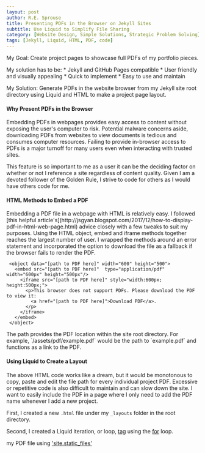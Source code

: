 ```yaml
---
layout: post
author: R.E. Sprouse
title: Presenting PDFs in the Browser on Jekyll Sites
subtitle: Use Liquid to Simplify File Sharing
category: [Website Design, Simple Solutions, Strategic Problem Solving]
tags: [Jekyll, Liquid, HTML, PDF, code]
---
```

<p>
My Goal: Create project pages to showcase full PDFs of my portfolio pieces.
</p>
<p>
My solution has to be:
* Jekyll and GitHub Pages compatible
* User friendly and visually appealing
* Quick to implement
* Easy to use and maintain
</p>
<p>
My Solution: Generate PDFs in the website browser from my Jekyll site root
directory using Liquid and HTML to make a project page layout.
</p>

#### Why Present PDFs in the Browser
<p>
Embedding PDFs in webpages provides easy access to content without exposing the
user's computer to risk. Potential malware concerns aside, downloading PDFs from
websites to view documents is tedious and consumes computer resources.
Failing to provide in-browser access to PDFs is a major turnoff for many users
even when interacting with trusted sites.
</p>
<p>
This feature is so important to me as a user it can be the deciding factor on
whether or not I reference a site regardless of content quality. Given I am a
devoted follower of the Golden Rule, I strive to code for others as I would have
others code for me.
</p>

#### HTML Methods to Embed a PDF
<p>
 Embedding a PDF file in a webpage with HTML is relatively easy. I followed
 [this helpful article's](http://jsgyan.blogspot.com/2017/12/how-to-display-pdf-in-html-web-page.html)
 advice closely with a few tweaks to suit my purposes. Using the HTML object,
 embed and iframe methods together reaches the largest number of user. I wrapped
 the methods around an error statement and incorporated the option to download
 the file as a fallback if the browser fails to render the PDF.
</p>

~~~
 <object data="[path to PDF here]" width="600" height="500">
   <embed src="[path to PDF here]"  type="application/pdf" width="600px" height="500px"/>
     <iframe src="[path to PDF here]" style="width:600px; height:500px;">
       <p>This browser does not support PDFs. Please download the PDF to view it:
         <a href="[path to PDF here]">Download PDF</a>.
       </p>
     </iframe>
   </embed>
 </object>
 ~~~
<p>
The path provides the PDF location within the site root directory. For example, `/assets/pdf/example.pdf` would be the path to `example.pdf` and functions as a link
to the PDF.</p>

#### Using Liquid to Create a Layout
<p>The above HTML code works like a dream, but it would be monotonous to copy,
paste and edit the file path for every individual project PDF. Excessive or
repetitive code is also difficult to maintain and can slow down the site.
I want to easily include the PDF in a page where I only need to add the PDF name whenever
I add a new project.

First, I created a new `.html` file under my `_layouts` folder in the root directory.

Second, I created a Liquid iteration, or loop, [tag](https://shopify.github.io/liquid/basics/introduction/) using the [for](http://shopify.github.io/liquid/tags/iteration/) loop.

my PDF file using ['site.static_files'](https://jekyllrb.com/docs/static-files/)
